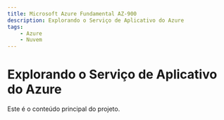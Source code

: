 ```yaml
---
title: Microsoft Azure Fundamental AZ-900
description: Explorando o Serviço de Aplicativo do Azure
tags:
    - Azure
    - Nuvem
---
```


# Explorando o Serviço de Aplicativo do Azure

Este é o conteúdo principal do projeto.

